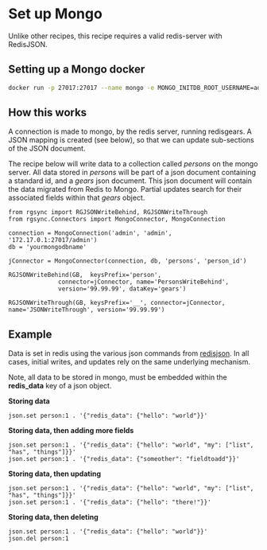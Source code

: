 # Set up Mongo

Unlike other recipes, this recipe requires a valid redis-server with RedisJSON.

## Setting up a Mongo docker
```bash
docker run -p 27017:27017 --name mongo -e MONGO_INITDB_ROOT_USERNAME=admin -e MONGO_INITDB_ROOT_PASSWORD=adminpasswd -e MONGO_INITDB_DATABASE=admin
```

## How this works

A connection is made to mongo, by the redis server, running redisgears.  A JSON mapping is created (see below), so that we can update sub-sections of the JSON document.

The recipe below will write data to a collection called *persons* on the mongo server.  All data stored in *persons* will be part of a json document containing a standard id, and a *gears* json document. This json document will contain the data migrated from Redis to Mongo.  Partial updates search for their associated fields within that *gears* object.

```
from rgsync import RGJSONWriteBehind, RGJSONWriteThrough
from rgsync.Connectors import MongoConnector, MongoConnection

connection = MongoConnection('admin', 'admin', '172.17.0.1:27017/admin')
db = 'yourmongodbname'

jConnector = MongoConnector(connection, db, 'persons', 'person_id')

RGJSONWriteBehind(GB,  keysPrefix='person',
              connector=jConnector, name='PersonsWriteBehind',
              version='99.99.99', dataKey='gears')

RGJSONWriteThrough(GB, keysPrefix='__', connector=jConnector, name='JSONWriteThrough', version='99.99.99')
```

## Example

Data is set in redis using the various json commands from [redisjson](https://redisjson.io). In all cases, initial writes, and updates rely on the same underlying mechanism.

Note, all data to be stored in mongo, must be embedded within the **redis_data** key of a json object.

**Storing data**

```
json.set person:1 . '{"redis_data": {"hello": "world"}}'
```

**Storing data, then adding more fields**

```
json.set person:1 . '{"redis_data": {"hello": "world", "my": ["list", "has", "things"]}}'
json.set person:1 . '{"redis_data": {"someother": "fieldtoadd"}}'
```

**Storing data, then updating**

```
json.set person:1 . '{"redis_data": {"hello": "world", "my": ["list", "has", "things"]}}'
json.set person:1 . '{"redis_data": {"hello": "there!"}}'
```

**Storing data, then deleting**

```
json.set person:1 . '{"redis_data": {"hello": "world"}}'
json.del person:1
```
